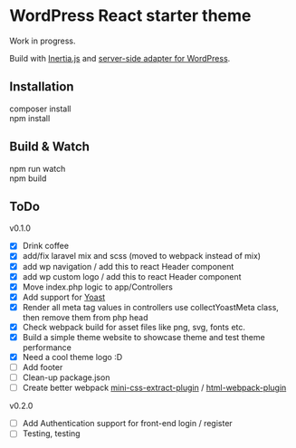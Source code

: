 # WordPress React starter theme

Work in progress.

Build with [Inertia.js](https://inertiajs.com) and [server-side adapter for WordPress](https://github.com/boxybird/inertia-wordpress/).

## Installation

composer install<br />
npm install<br />

## Build & Watch

npm run watch<br />
npm build<br />

## ToDo 

v0.1.0
- [x] Drink coffee
- [x] add/fix laravel mix and scss (moved to webpack instead of mix)
- [x] add wp navigation / add this to react Header component
- [x] add wp custom logo / add this to react Header component
- [x] Move index.php logic to app/Controllers
- [x] Add support for [Yoast](https://yoast.com/wordpress/plugins/seo/)
- [x] Render all meta tag values in controllers use collectYoastMeta class, then remove them from php head
- [x] Check webpack build for asset files like png, svg, fonts etc.
- [x] Build a simple theme website to showcase theme and test theme performance
- [x] Need a cool theme logo :D
- [ ] Add footer
- [ ] Clean-up package.json
- [ ] Create better webpack [mini-css-extract-plugin](https://webpack.js.org/plugins/mini-css-extract-plugin/) / [html-webpack-plugin](https://github.com/jantimon/html-webpack-plugin)

v0.2.0
- [ ] Add Authentication support for front-end login / register
- [ ] Testing, testing